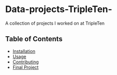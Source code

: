 # Data-projects-TripleTen-
A collection of projects I worked on at TripleTen
## Table of Contents
- [Installation](#installation)
- [Usage](#usage)
- [Contributing](#contributing)
- [Final Project](https://github.com/edwin-g667/Data-projects-TripleTen-/tree/main/Final%20Project)
